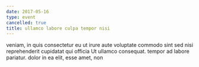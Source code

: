 ```yaml
---
date: 2017-05-16
type: event
cancelled: true
title: ullamco labore culpa tempor nisi
---
```

veniam, in quis consectetur eu ut irure aute voluptate commodo sint sed nisi reprehenderit cupidatat qui officia Ut ullamco consequat. tempor ad labore pariatur. dolor in ea elit, esse amet, non